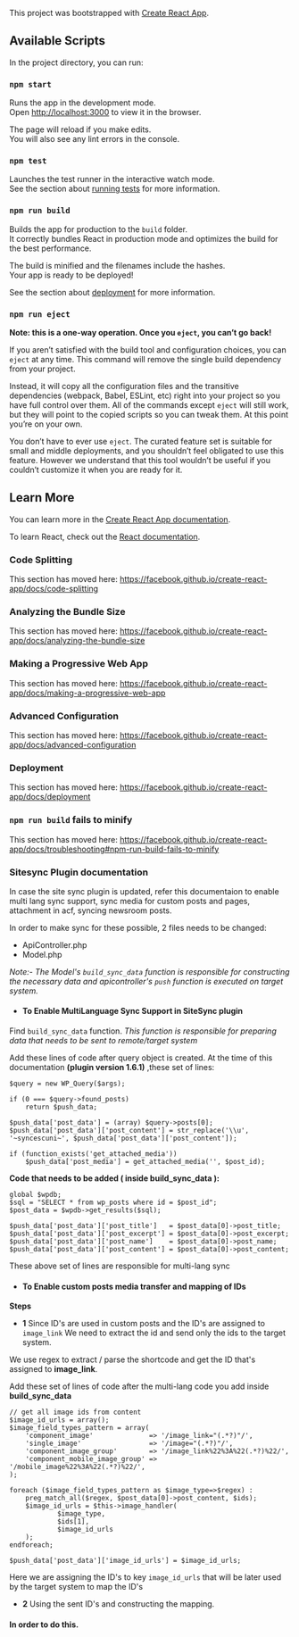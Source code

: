 This project was bootstrapped with [Create React App](https://github.com/facebook/create-react-app).

## Available Scripts

In the project directory, you can run:

### `npm start`

Runs the app in the development mode.<br />
Open [http://localhost:3000](http://localhost:3000) to view it in the browser.

The page will reload if you make edits.<br />
You will also see any lint errors in the console.

### `npm test`

Launches the test runner in the interactive watch mode.<br />
See the section about [running tests](https://facebook.github.io/create-react-app/docs/running-tests) for more information.

### `npm run build`

Builds the app for production to the `build` folder.<br />
It correctly bundles React in production mode and optimizes the build for the best performance.

The build is minified and the filenames include the hashes.<br />
Your app is ready to be deployed!

See the section about [deployment](https://facebook.github.io/create-react-app/docs/deployment) for more information.

### `npm run eject`

**Note: this is a one-way operation. Once you `eject`, you can’t go back!**

If you aren’t satisfied with the build tool and configuration choices, you can `eject` at any time. This command will remove the single build dependency from your project.

Instead, it will copy all the configuration files and the transitive dependencies (webpack, Babel, ESLint, etc) right into your project so you have full control over them. All of the commands except `eject` will still work, but they will point to the copied scripts so you can tweak them. At this point you’re on your own.

You don’t have to ever use `eject`. The curated feature set is suitable for small and middle deployments, and you shouldn’t feel obligated to use this feature. However we understand that this tool wouldn’t be useful if you couldn’t customize it when you are ready for it.

## Learn More

You can learn more in the [Create React App documentation](https://facebook.github.io/create-react-app/docs/getting-started).

To learn React, check out the [React documentation](https://reactjs.org/).

### Code Splitting

This section has moved here: https://facebook.github.io/create-react-app/docs/code-splitting

### Analyzing the Bundle Size

This section has moved here: https://facebook.github.io/create-react-app/docs/analyzing-the-bundle-size

### Making a Progressive Web App

This section has moved here: https://facebook.github.io/create-react-app/docs/making-a-progressive-web-app

### Advanced Configuration

This section has moved here: https://facebook.github.io/create-react-app/docs/advanced-configuration

### Deployment

This section has moved here: https://facebook.github.io/create-react-app/docs/deployment

### `npm run build` fails to minify

This section has moved here: https://facebook.github.io/create-react-app/docs/troubleshooting#npm-run-build-fails-to-minify

 ### Sitesync Plugin documentation

In case the site sync plugin is updated, refer this documentaion to enable multi lang sync 
support, sync media for custom posts and pages, attachment in acf, syncing newsroom posts.

In order to make sync for these possible, 2 files needs to be changed:
- ApiController.php
- Model.php

*Note:- The Model's ``` build_sync_data ``` function is responsible for constructing the necessary data and apicontroller's ``` push ``` function is executed on target system.*

- #### To Enable MultiLanguage Sync Support in SiteSync plugin

Find ``` build_sync_data ``` function. 
*This function is responsible for preparing data that needs to be sent to remote/target system*

Add these lines of code after query object is created.
At the time of this documentation **(plugin version 1.6.1)** ,these set of lines:
```
$query = new WP_Query($args);

if (0 === $query->found_posts)
    return $push_data;

$push_data['post_data'] = (array) $query->posts[0];
$push_data['post_data']['post_content'] = str_replace('\\u', '~syncescuni~', $push_data['post_data']['post_content']);

if (function_exists('get_attached_media'))
    $push_data['post_media'] = get_attached_media('', $post_id);
```
**Code that needs to be added ( inside build_sync_data ):**
```
global $wpdb;
$sql = "SELECT * from wp_posts where id = $post_id";
$post_data = $wpdb->get_results($sql);

$push_data['post_data']['post_title']   = $post_data[0]->post_title;
$push_data['post_data']['post_excerpt'] = $post_data[0]->post_excerpt;
$push_data['post_data']['post_name']    = $post_data[0]->post_name;
$push_data['post_data']['post_content'] = $post_data[0]->post_content;
```

These above set of lines are responsible for multi-lang sync

- #### To Enable custom posts media transfer and mapping of IDs
**Steps**
- **1** Since ID's are used in custom posts and the ID's are assigned to ``` image_link ``` We need to extract the id and send only the ids to the target system.

We use regex to extract / parse the shortcode and get the ID that's assigned to **image_link**.

Add these set of lines of code after the multi-lang code you add inside **build_sync_data**

```
// get all image ids from content
$image_id_urls = array();
$image_field_types_pattern = array(
    'component_image'              => '/image_link="(.*?)"/',
    'single_image'                 => '/image="(.*?)"/',
    'component_image_group'        => '/image_link%22%3A%22(.*?)%22/',
    'component_mobile_image_group' => '/mobile_image%22%3A%22(.*?)%22/',
);

foreach ($image_field_types_pattern as $image_type=>$regex) :
    preg_match_all($regex, $post_data[0]->post_content, $ids);
    $image_id_urls = $this->image_handler(
            $image_type,
            $ids[1],
            $image_id_urls
    );
endforeach;

$push_data['post_data']['image_id_urls'] = $image_id_urls;
```

Here we are assigning the ID's to key ``` image_id_urls ``` that will be later used by the target system to map the ID's

- **2** Using the sent ID's and constructing the mapping.

#### In order to do this.       